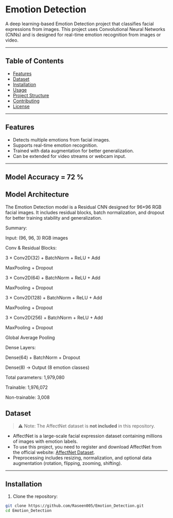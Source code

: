# Emotion Detection

A deep learning-based Emotion Detection project that classifies facial expressions from images. This project uses Convolutional Neural Networks (CNNs) and is designed for real-time emotion recognition from images or video.

---

## Table of Contents

- [Features](#features)
- [Dataset](#dataset)
- [Installation](#installation)
- [Usage](#usage)
- [Project Structure](#project-structure)
- [Contributing](#contributing)
- [License](#license)

---

## Features

- Detects multiple emotions from facial images.
- Supports real-time emotion recognition.
- Trained with data augmentation for better generalization.
- Can be extended for video streams or webcam input.

---
## Model Accuracy = 72 %

## Model Architecture

The Emotion Detection model is a Residual CNN designed for 96×96 RGB facial images. It includes residual blocks, batch normalization, and dropout for better training stability and generalization.

Summary:

Input: (96, 96, 3) RGB images

Conv & Residual Blocks:

3 × Conv2D(32) + BatchNorm + ReLU + Add

MaxPooling + Dropout

3 × Conv2D(64) + BatchNorm + ReLU + Add

MaxPooling + Dropout

3 × Conv2D(128) + BatchNorm + ReLU + Add

MaxPooling + Dropout

3 × Conv2D(256) + BatchNorm + ReLU + Add

MaxPooling + Dropout

Global Average Pooling

Dense Layers:

Dense(64) + BatchNorm + Dropout

Dense(8) → Output (8 emotion classes)

Total parameters: 1,979,080

Trainable: 1,976,072

Non-trainable: 3,008

## Dataset

> ⚠️ Note: The AffectNet dataset is **not included** in this repository.  

- AffectNet is a large-scale facial expression dataset containing millions of images with emotion labels.  
- To use this project, you need to register and download AffectNet from the official website: [AffectNet Dataset](http://mohammadmahoor.com/affectnet/).  
- Preprocessing includes resizing, normalization, and optional data augmentation (rotation, flipping, zooming, shifting).  

---

## Installation

1. Clone the repository:
```bash
git clone https://github.com/Raseen005/Emotion_Detection.git
cd Emotion_Detection

